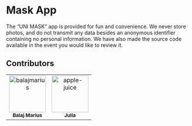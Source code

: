 # Mask App

The “UNI MASK” app is provided for fun and
convenience. We never store photos, and do not transmit any data besides an anonymous identifier
containing no personal information. We have also made the source code available in the event you would
like to review it.

## Contributors

<!-- readme: contributors -start -->
<table>
<tr>
    <td align="center">
        <a href="https://github.com/balajmarius">
            <img src="https://avatars.githubusercontent.com/u/5159921?v=4" width="100;" alt="balajmarius"/>
            <br />
            <sub><b>Balaj Marius</b></sub>
        </a>
    </td>
    <td align="center">
        <a href="https://github.com/apple-juice">
            <img src="https://avatars.githubusercontent.com/u/2690724?v=4" width="100;" alt="apple-juice"/>
            <br />
            <sub><b>Julia </b></sub>
        </a>
    </td></tr>
</table>
<!-- readme: contributors -end -->
